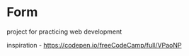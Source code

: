 # Form

project for practicing web development

inspiration - https://codepen.io/freeCodeCamp/full/VPaoNP
